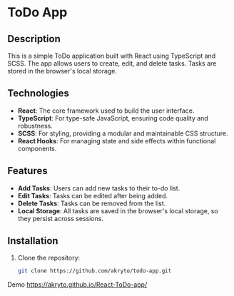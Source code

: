# ToDo App

## Description

This is a simple ToDo application built with React using TypeScript and SCSS. The app allows users to create, edit, and delete tasks. Tasks are stored in the browser's local storage.

## Technologies

- **React**: The core framework used to build the user interface.
- **TypeScript**: For type-safe JavaScript, ensuring code quality and robustness.
- **SCSS**: For styling, providing a modular and maintainable CSS structure.
- **React Hooks**: For managing state and side effects within functional components.

## Features

- **Add Tasks**: Users can add new tasks to their to-do list.
- **Edit Tasks**: Tasks can be edited after being added.
- **Delete Tasks**: Tasks can be removed from the list.
- **Local Storage**: All tasks are saved in the browser's local storage, so they persist across sessions.

## Installation

1. Clone the repository:

   ```bash
   git clone https://github.com/akryto/todo-app.git

Demo https://akryto.github.io/React-ToDo-app/